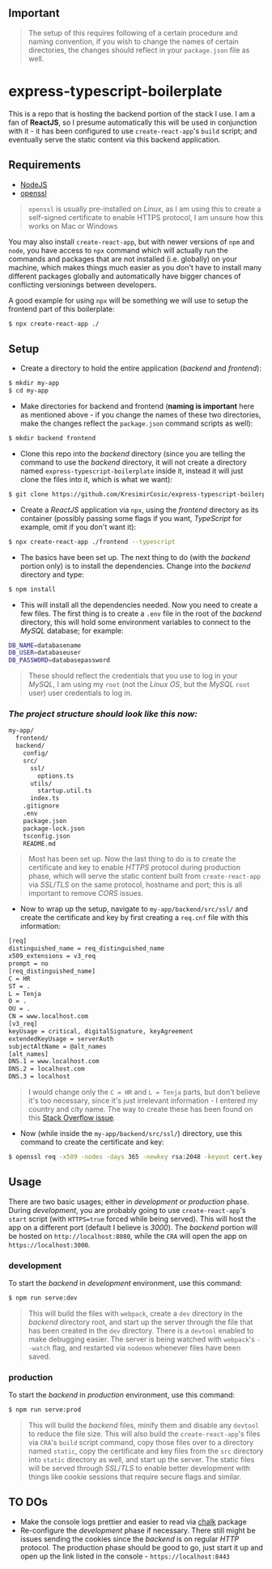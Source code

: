 ## **Important**

> The setup of this requires following of a certain procedure and naming convention, if you wish to change the names of certain directories, the changes should reflect in your `package.json` file as well.

# **express-typescript-boilerplate**

This is a repo that is hosting the backend portion of the stack I use. I am a fan of **ReactJS**, so I presume automatically this will be used in conjunction with it - it has been configured to use `create-react-app`'s `build` script; and eventually serve the static content via this backend application.

## Requirements

- [NodeJS](https://nodejs.org/en/)
- [openssl](https://www.openssl.org/)

> `openssl` is usually pre-installed on _Linux_, as I am using this to create a self-signed certificate to enable HTTPS protocol, I am unsure how this works on Mac or Windows

You may also install `create-react-app`, but with newer versions of `npm` and `node`, you have access to `npx` command which will actually run the commands and packages that are not installed (i.e. globally) on your machine, which makes things much easier as you don't have to install many different packages globally and automatically have bigger chances of conflicting versionings between developers.

A good example for using `npx` will be something we will use to setup the frontend part of this boilerplate:

```sh
$ npx create-react-app ./
```

## **Setup**

- Create a directory to hold the entire application (_backend_ and _frontend_):

```sh
$ mkdir my-app
$ cd my-app
```

- Make directories for backend and frontend (**naming is important** here as mentioned above - if you change the names of these two directories, make the changes reflect the `package.json` command scripts as well):

```sh
$ mkdir backend frontend
```

- Clone this repo into the _backend_ directory (since you are telling the command to use the _backend_ directory, it will not create a directory named `express-typescript-boilerplate` inside it, instead it will just clone the files into it, which is what we want):

```sh
$ git clone https://github.com/KresimirCosic/express-typescript-boilerplate ./backend
```

- Create a _ReactJS_ application via `npx`, using the _frontend_ directory as its container (possibly passing some flags if you want, _TypeScript_ for example, omit if you don't want it):

```sh
$ npx create-react-app ./frontend --typescript
```

- The basics have been set up. The next thing to do (with the _backend_ portion only) is to install the dependencies. Change into the _backend_ directory and type:

```sh
$ npm install
```

- This will install all the dependencies needed. Now you need to create a few files. The first thing is to create a `.env` file in the root of the _backend_ directory, this will hold some environment variables to connect to the _MySQL_ database; for example:

```sh
DB_NAME=databasename
DB_USER=databaseuser
DB_PASSWORD=databasepassword
```

> These should reflect the credentials that you use to log in your _MySQL_, I am using my `root` (not the _Linux OS_, but the _MySQL_ `root` user) user credentials to log in.

### _The project structure should look like this now:_

```sh
my-app/
  frontend/
  backend/
    config/
    src/
      ssl/
        options.ts
      utils/
        startup.util.ts
      index.ts
    .gitignore
    .env
    package.json
    package-lock.json
    tsconfig.json
    README.md
```

> Most has been set up. Now the last thing to do is to create the certificate and key to enable _HTTPS_ protocol during production phase, which will serve the static content built from `create-react-app` via _SSL_/_TLS_ on the same protocol, hostname and port; this is all important to remove _CORS_ issues.

- Now to wrap up the setup, navigate to `my-app/backend/src/ssl/` and create the certificate and key by first creating a `req.cnf` file with this information:

```sh
[req]
distinguished_name = req_distinguished_name
x509_extensions = v3_req
prompt = no
[req_distinguished_name]
C = HR
ST = .
L = Tenja
O = .
OU = .
CN = www.localhost.com
[v3_req]
keyUsage = critical, digitalSignature, keyAgreement
extendedKeyUsage = serverAuth
subjectAltName = @alt_names
[alt_names]
DNS.1 = www.localhost.com
DNS.2 = localhost.com
DNS.3 = localhost
```

> I would change only the `C = HR` and `L = Tenja` parts, but don't believe it's too necessary, since it's just irrelevant information - I entered my country and city name. The way to create these has been found on this [Stack Overflow issue](https://stackoverflow.com/questions/21397809/create-a-trusted-self-signed-ssl-cert-for-localhost-for-use-with-express-node).

- Now (while inside the `my-app/backend/src/ssl/`) directory, use this command to create the certificate and key:

```sh
$ openssl req -x509 -nodes -days 365 -newkey rsa:2048 -keyout cert.key -out cert.pem -config req.cnf -sha256
```

## **Usage**

There are two basic usages; either in _development_ or _production_ phase. During _development_, you are probably going to use `create-react-app`'s `start` script (with `HTTPS=true` forced while being served). This will host the app on a different port (default I believe is _3000_). The _backend_ portion will be hosted on `http://localhost:8080`, while the `CRA` will open the app on `https://localhost:3000`.

### **development**

To start the _backend_ in _development_ environment, use this command:

```sh
$ npm run serve:dev
```

> This will build the files with `webpack`, create a `dev` directory in the _backend_ directory root, and start up the server through the file that has been created in the `dev` directory. There is a `devtool` enabled to make debugging easier. The server is being watched with `webpack`'s `--watch` flag, and restarted via `nodemon` whenever files have been saved.

### **production**

To start the _backend_ in _production_ environment, use this command:

```sh
$ npm run serve:prod
```

> This will build the _backend_ files, minify them and disable any `devtool` to reduce the file size. This will also build the `create-react-app`'s files via `CRA`'s `build` script command, copy those files over to a directory named `static`, copy the certificate and key files from the `src` directory into `static` directory as well, and start up the server. The static files will be served through _SSL_/_TLS_ to enable better development with things like cookie sessions that require secure flags and similar.

## **TO DOs**

- Make the console logs prettier and easier to read via [chalk](https://www.npmjs.com/package/chalk) package
- Re-configure the _development_ phase if necessary. There still might be issues sending the cookies since the _backend_ is on regular _HTTP_ protocol. The production phase should be good to go, just start it up and open up the link listed in the console - `https://localhost:8443`
